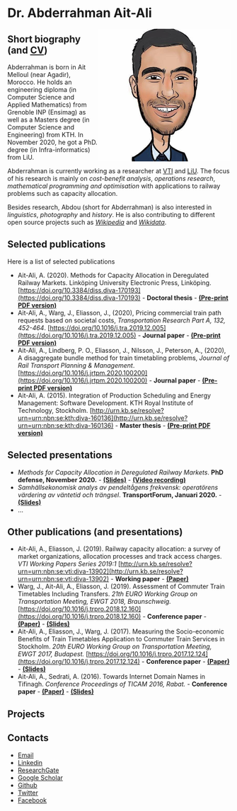 # Dr. Abderrahman Ait-Ali
<img src="https://github.com/abdeaitali/abdeaitali.github.io/raw/master/images/sketch.jpg" width=300 align=right>

## Short biography (and [CV](https://github.com/abdeaitali/abdeaitali.github.io/raw/master/files/cv.pdf))
Abderrahman is born in Ait Melloul (near Agadir), Morocco. He holds an engineering diploma (in Computer Science and Applied Mathematics) from Grenoble INP (Ensimag) as well as a Masters degree (in Computer Science and Engineering) from KTH. In November 2020, he got a PhD. degree (in Infra-informatics) from LiU.

Abderrahman is currently working as a researcher at [VTI](https://www.vti.se/en/employees/abderrahman-ait-ali) and [LiU](https://liu.se/en/employee/abdai17). The focus of his research is mainly on *cost-benefit analysis*, *operations research*, *mathematical programming and optimisation* with applications to railway problems such as capacity allocation. 

Besides research, Abdou (short for Abderrahman) is also interested in *linguistics*, *photography* and *history*. He is also contributing to different open source projects such as *[Wikipedia](https://w.wiki/phA)* and *[Wikidata](https://www.wikidata.org/wiki/Q60311822)*.

## Selected publications
Here is a list of selected publications
* Ait-Ali, A. (2020). Methods for Capacity Allocation in Deregulated Railway Markets. Linköping University Electronic Press, Linköping. [https://doi.org/10.3384/diss.diva-170193](https://doi.org/10.3384/diss.diva-170193) - **Doctoral thesis** - **[(Pre-print PDF version)](https://github.com/abdeaitali/abdeaitali.github.io/raw/master/files/phdthesis.pdf)**
* Ait-Ali, A., Warg, J., Eliasson, J., (2020), Pricing commercial train path requests based on societal costs, *Transportation Research Part A, 132, 452-464*. [https://doi.org/10.1016/j.tra.2019.12.005](https://doi.org/10.1016/j.tra.2019.12.005) - **Journal paper** - **[(Pre-print PDF version)](https://github.com/abdeaitali/abdeaitali.github.io/raw/master/files/TP1.pdf)**
* Ait-Ali, A., Lindberg, P. O., Eliasson, J., Nilsson, J., Peterson, A., (2020), A disaggregate bundle method for train timetabling problems, *Journal of Rail Transport Planning & Management*. [https://doi.org/10.1016/j.jrtpm.2020.100200](https://doi.org/10.1016/j.jrtpm.2020.100200) - **Journal paper** - **[(Pre-print PDF version)](https://github.com/abdeaitali/abdeaitali.github.io/raw/master/files/BM.pdf)**
* Ait-Ali, A. (2015). Integration of Production Scheduling and Energy Management: Software Development. KTH Royal Institute of Technology, Stockholm. [http://urn.kb.se/resolve?urn=urn:nbn:se:kth:diva-160136](http://urn.kb.se/resolve?urn=urn:nbn:se:kth:diva-160136) - **Master thesis** - **[(Pre-print PDF version)](https://github.com/abdeaitali/abdeaitali.github.io/raw/master/files/mathesis.pdf)**

## Selected presentations
* *Methods for Capacity Allocation in Deregulated Railway Markets*. **PhD defense, November 2020.** - **[(Slides)](https://github.com/abdeaitali/abdeaitali.github.io/raw/master/files/slides/phd.pdf)** - **[(Video recording)](https://youtu.be/5EsgU053MHU)**
* *Samhällsekonomisk analys av pendeltågens frekvensk: operatörens värdering av väntetid och trängsel*. **TransportForum, Januari 2020.** - **[(Slides)](https://github.com/abdeaitali/abdeaitali.github.io/raw/master/files/slides/tf20.pdf)**
* ...


## Other publications (and presentations)
* Ait-Ali, A., Eliasson, J.  (2019). Railway capacity allocation: a survey of market organizations, allocation processes and track access charges. *VTI Working Papers Series 2019:1* [http://urn.kb.se/resolve?urn=urn:nbn:se:vti:diva-13902](http://urn.kb.se/resolve?urn=urn:nbn:se:vti:diva-13902) - **Working paper** - **[(Paper)](https://github.com/abdeaitali/abdeaitali.github.io/raw/master/files/vtiwps19_1.pdf)**
* Warg, J., Ait-Ali, A., Eliasson, J.  (2019). Assessment of Commuter Train Timetables Including Transfers. *21th EURO Working Group on Transportation Meeting, EWGT 2018, Braunschweig.* [https://doi.org/10.1016/j.trpro.2018.12.160](https://doi.org/10.1016/j.trpro.2018.12.160) - **Conference paper** - **[(Paper)](https://github.com/abdeaitali/abdeaitali.github.io/raw/master/files/ewgt18.pdf)** - **[(Slides)](https://github.com/abdeaitali/abdeaitali.github.io/raw/master/files/slides/ewgt18.pdf)**
* Ait-Ali, A., Eliasson, J., Warg, J. (2017). Measuring the Socio-economic Benefits of Train Timetables Application to Commuter Train Services in Stockholm. *20th EURO Working Group on Transportation Meeting, EWGT 2017, Budapest.* [https://doi.org/10.1016/j.trpro.2017.12.124](https://doi.org/10.1016/j.trpro.2017.12.124) - **Conference paper** - **[(Paper)](https://github.com/abdeaitali/abdeaitali.github.io/raw/master/files/ewgt17.pdf)** - **[(Slides)](https://github.com/abdeaitali/abdeaitali.github.io/raw/master/files/slides/ewgt17.pdf)**
* Ait-Ali, A., Sedrati, A. (2016). Towards Internet Domain Names in Tifinagh. *Conference Proceedings of TICAM 2016, Rabat.* - **Conference paper** - **[(Paper)](https://github.com/abdeaitali/abdeaitali.github.io/raw/master/files/ticam16.pdf)** - **[(Slides)](https://github.com/abdeaitali/abdeaitali.github.io/raw/master/files/slides/ticam16.pdf)**

## Projects


## Contacts
* [Email](mailto:abde.aitali@live.com) 
* [Linkedin](https://www.linkedin.com/in/abdeaitali/)
* [ResearchGate](https://www.researchgate.net/profile/Abderrahman_Ait-Ali)
* [Google Scholar](https://scholar.google.com/citations?user=3t1aBqYAAAAJ&hl=en&authuser=1)
* [Github](https://github.com/abdeaitali)
* [Twitter](https://twitter.com/AbdeAitali)
* [Facebook](https://www.facebook.com/abde7aitali/)
